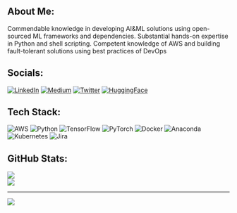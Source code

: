 ## About Me:
Commendable knowledge in developing AI&ML solutions using open-sourced ML frameworks and dependencies. Substantial hands-on expertise in Python and shell scripting. Competent knowledge of AWS and building fault-tolerant solutions using best practices of DevOps

## Socials:
[![LinkedIn](https://img.shields.io/badge/LinkedIn-%230077B5.svg?logo=linkedin&logoColor=white)](https://linkedin.com/in/vishnunkumar) 
[![Medium](https://img.shields.io/badge/Medium-12100E?logo=medium&logoColor=white)](https://medium.com/@nkumarvishnu5) 
[![Twitter](https://img.shields.io/badge/Twitter-%231DA1F2.svg?logo=Twitter&logoColor=white)](https://twitter.com/vishnunkumar_) 
[![HuggingFace](https://img.shields.io/badge/HuggingFace-FDFA1B)](https://huggingface.co/vishnun)

## Tech Stack:
![AWS](https://img.shields.io/badge/AWS-%23FF9900.svg?style=for-the-badge&logo=amazon-aws&logoColor=white) ![Python](https://img.shields.io/badge/python-3670A0?style=for-the-badge&logo=python&logoColor=ffdd54) ![TensorFlow](https://img.shields.io/badge/TensorFlow-%23FF6F00.svg?style=for-the-badge&logo=TensorFlow&logoColor=white) ![PyTorch](https://img.shields.io/badge/PyTorch-%23EE4C2C.svg?style=for-the-badge&logo=PyTorch&logoColor=white) ![Docker](https://img.shields.io/badge/docker-%230db7ed.svg?style=for-the-badge&logo=docker&logoColor=white) ![Anaconda](https://img.shields.io/badge/Anaconda-%2344A833.svg?style=for-the-badge&logo=anaconda&logoColor=white) ![Kubernetes](https://img.shields.io/badge/kubernetes-%23326ce5.svg?style=for-the-badge&logo=kubernetes&logoColor=white) ![Jira](https://img.shields.io/badge/jira-%230A0FFF.svg?style=for-the-badge&logo=jira&logoColor=white)

## GitHub Stats:
![](https://github-readme-stats.vercel.app/api?username=Vishnunkumar&theme=dark&hide_border=false&include_all_commits=false&count_private=false)<br/>
![](https://github-readme-streak-stats.herokuapp.com/?user=Vishnunkumar&theme=dark&hide_border=false)<br/>

---
[![](https://visitcount.itsvg.in/api?id=Vishnunkumar&label=Profile%20Views&color=8&icon=1&pretty=true)](https://visitcount.itsvg.in)
<!-- Proudly created with GPRM ( https://gprm.itsvg.in ) -->
